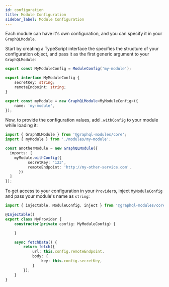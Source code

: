 ```yaml
---
id: configuration
title: Module Configuration
sidebar_label: Module Configuration
---
```


Each module can have it's own configuration, and you can specify it in your `GraphQLModule`.

Start by creating a TypeScript interface the specifies the structure of your configuration object, and pass it as the first generic argument to your `GraphQLModule`:

```typescript
export const MyModuleConfig = ModuleConfig('my-module');

export interface MyModuleConfig {
    secretKey: string;
    remoteEndpoint: string;
}

export const myModule = new GraphQLModule<MyModuleConfig>({
    name: 'my-module',
});
```

Now, to provide the configuration values, add `.withConfig` to your module while loading it:

```typescript
import { GraphQLModule } from '@graphql-modules/core';
import { myModule } from './modules/my-module';

const anotherModule = new GraphQLModule({
  imports: [
    myModule.withConfig({
          secretKey: '123',
          remoteEndpoint: 'http://my-other-service.com',
      })
  ]
});
```

To get access to your configuration in your `Provider`s, inject `MyModuleConfig` and pass your module's name as `string`:

```typescript
import { injectable, ModuleConfig, inject } from '@graphql-modules/core';

@Injectable()
export class MyProvider {
    constructor(private config: MyModuleConfig) {

    }

    async fetchData() {
        return fetch({
            url: this.config.remoteEndpoint.
            body: {
                key: this.config.secretKey,
            }
        });
    }
}
```
